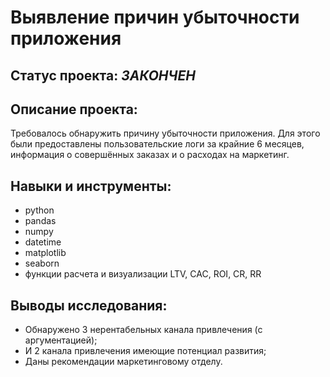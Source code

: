 # Выявление причин убыточности приложения

## Статус проекта: ***ЗАКОНЧЕН***

## Описание проекта:
Требовалось обнаружить причину убыточности приложения. Для этого были предоставлены пользовательские логи за крайние 6 месяцев, информация о совершённых заказах и о расходах на маркетинг.

## Навыки и инструменты:
- python
- pandas
- numpy
- datetime
- matplotlib
- seaborn
- функции расчета и визуализации LTV, CAC, ROI, CR, RR

## Выводы исследования:
- Обнаружено 3 нерентабельных канала привлечения (с аргументацией);
- И 2 канала привлечения имеющие потенциал развития;
- Даны рекомендации маркетинговому отделу.
